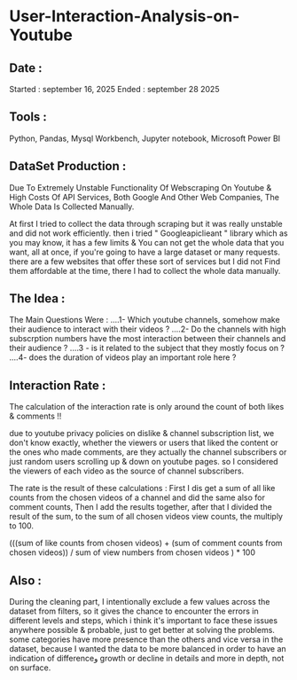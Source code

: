 # User-Interaction-Analysis-on-Youtube


## Date : 



Started : september 16, 2025
Ended : september 28 2025



## Tools :

Python,
Pandas,
Mysql Workbench,
Jupyter notebook,
Microsoft Power BI



## DataSet Production :

Due To Extremely Unstable Functionality Of Webscraping On Youtube & High Costs Of API Services, Both Google And Other Web Companies, The Whole Data Is Collected Manually.

At first I tried to collect the data through scraping but it was really unstable and did not work efficiently. then i tried " Googleapiclieant " library which as you may know, it has a few limits &
You can not get the whole data that you want, all at once, if you're going to have a large dataset or many requests. there are a few websites that offer these sort of services but I did not 
Find them affordable at the time, there I had to collect the whole data manually.



## The Idea :

The Main Questions Were : 
....1- Which youtube channels, somehow make their audience to interact with their videos ?
....2- Do the channels with high subscrption numbers have the most interaction between their channels and their audience ?
....3 - is it related to the subject that they mostly focus on ?
....4- does the duration of videos play an important role here ?



## Interaction Rate :

The calculation of the interaction rate is only around the count of both likes & comments !!

due to youtube privacy policies on dislike & channel subscription list,
we don't know exactly, whether the viewers or users that liked the content or the ones who made comments,
are they actually the channel subscribers or just random users scrolling up & down on youtube pages.
so I considered the viewers of each video as the source of channel subscribers.

The rate is the result of these calculations : 
First I dis get a sum of all like counts from the chosen videos of a channel and did the same also for comment counts,
Then I add the results together, after that I divided the result of the sum, to the sum of all chosen videos view counts, the multiply to 100.

(((sum of like counts from chosen videos) + (sum of comment counts from chosen videos))  /  sum of view numbers from chosen videos ) * 100



## Also :
During the cleaning part, I intentionally exclude a few values across the dataset from filters, so it gives the chance to encounter the errors in different levels and steps, which i think it's important to face these issues anywhere possible & probable, just to get better at solving the problems.
some categories have more presence than the others and vice versa in the dataset, because I wanted the data to be more balanced in order to have an indication of differenceو growth or decline
in details and more in depth, not on surface.
